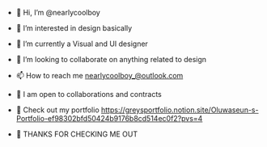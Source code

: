 - 👋 Hi, I’m @nearlycoolboy
- 👀 I’m interested in design basically
- 🌱 I’m currently a Visual and UI designer
- 💞️ I’m looking to collaborate on anything related to design
- 📫 How to reach me nearlycoolboy_@outlook.com
- 🤝 I am open to collaborations and contracts
- 🔗 Check out my portfolio https://greysportfolio.notion.site/Oluwaseun-s-Portfolio-ef98302bfd50424b9176b8cd514ec0f2?pvs=4

- 🫶 THANKS FOR CHECKING ME OUT
